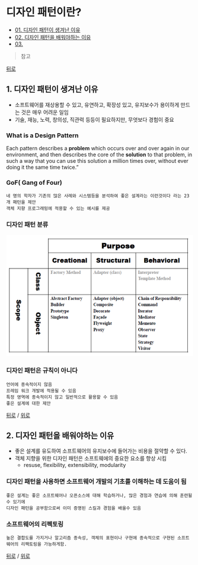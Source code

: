 # 디자인 패턴이란?
* [01. 디자인 패턴이 생겨난 이유](#1-디자인-패턴이-생겨난-이유)
* [02. 디자인 패턴을 배워야하는 이유](#2-디자인-패턴을-배워야하는-이유)
* [03. ](#3)

> 참고  

[뒤로](README.md)

## 1. 디자인 패턴이 생겨난 이유
- 소프트웨어를 재상용할 수 있고, 유연하고, 확장성 있고, 유지보수가 용이하게 만드는 것은 매우 어려운 일임
- 기술, 재능, 노력, 창의성, 직관력 등등이 필요하지만, 무엇보다 경험이 중요

### What is a Design Pattern
 Each pattern describes a **problem** which occurs over and over again in our environment, 
 and then describes the core of the **solution** to that problem, in such a way 
 that you can use this solution a million times over, without ever doing it the same time twice.”

### GoF( Gang of Four) 
    네 명의 학자가 기존의 많은 사례와 시스템등을 분석하여 좋은 설계라는 이런것이다 라는 23개 패턴을 제안
    객체 지향 프로그래밍에 적용할 수 있는 예시를 제공

### 디자인 패턴 분류
![designpattern](rsc/img.png)


### 디자인 패턴은 규칙이 아니다

    언어에 종속적이지 않음
    프레임 워크 개발에 적용될 수 있음
    특정 영역에 종속적이지 않고 일반적으로 활용할 수 있음
    좋은 설계에 대한 제안




[뒤로](README.md) / [위로](#디자인-패턴이란)

## 2. 디자인 패턴을 배워야하는 이유
* 좋은 설계를 유도하여 소프트웨어의 유지보수에 들어가는 비용을 절약할 수 있다.
* 객체 지향을 위한 디자인 패턴은 소프트웨에의 중요한 요소를 향상 시킴
  *  resuse, flexibility, extensibility, modularity

### 디자인 패턴을 사용하면 소프트웨어 개발의 기초를 이해하는 데 도움이 됨
    좋은 설계는 좋은 소프트웨어나 오픈소스에 대해 학습하거나, 많은 경험과 연습에 의해 훈련될 수 있기에 
    디자인 패턴을 공부함으로써 이미 증명된 스킬과 경험을 배울수 있음
        
### 소프트웨어의 리펙토링
    높은 결합도를 가지거나 알고리즘 종속성, 객체의 표현이나 구현에 종속적으로 구현된 소프트웨어의 리팩토링을 가능하게함.

[뒤로](README.md) / [위로](#디자인-패턴이란)





